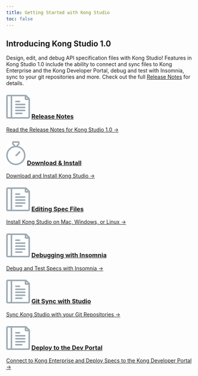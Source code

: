 ```yaml
---
title: Getting Started with Kong Studio
toc: false
---
```


## Introducing Kong Studio 1.0

Design, edit, and debug API specification files with Kong Studio! Features in Kong Studio 1.0 include the ability to connect and sync files to Kong Enterprise and the Kong Developer Portal, debug and test with Insomnia, sync to your git repositories and more. Check out the full [Release Notes](/studio/1.0.x/release-notes) for details.


<div class="docs-grid">

  <div class="docs-grid-block">
    <h3>
        <img src="/assets/images/icons/documentation/icn-doc-reference.svg" />
        <a href="/studio/1.0.x/release-notes">Release Notes</a>
    </h3>
    <p></p>
    <a href="/studio/1.0.x/release-notes">
        Read the Release Notes for Kong Studio 1.0 &rarr;
    </a>
  </div>

  <div class="docs-grid-block">
    <h3>
        <img src="/assets/images/icons/documentation/icn-quickstart.svg" />
        <a href="/studio/1.0.x/download-install">Download & Install</a>
    </h3>
    <p></p>
    <a href="/studio/1.0.x/download-install">
        Download and Install Kong Studio &rarr;
    </a>
  </div>

  <div class="docs-grid-block">
    <h3>
        <img src="/assets/images/icons/documentation/icn-doc-reference.svg" />
        <a href="/studio/1.0.x/editing-specs">Editing Spec Files</a>
    </h3>
    <p></p>
    <a href="/studio/1.0.x/download-kong-studio">
        Install Kong Studio on Mac, Windows, or Linux &rarr;
    </a>
  </div>

  <div class="docs-grid-block">
    <h3>
        <img src="/assets/images/icons/documentation/icn-doc-reference.svg" />
        <a href="/studio/1.0.x/debugging-with-insomnia">Debugging with Insomnia</a>
    </h3>
    <p></p>
    <a href="/studio/1.0.x/debugging-with-insomnia">
        Debug and Test Specs with Insomnia &rarr;
    </a>
  </div>

  <div class="docs-grid-block">
    <h3>
        <img src="/assets/images/icons/documentation/icn-doc-reference.svg" />
        <a href="/studio/1.0.x/git-sync">Git Sync with Studio</a>
    </h3>
    <p></p>
    <a href="/studio/1.0.x/git-sync">
        Sync Kong Studio with your Git Repositories &rarr;
    </a>
  </div>

  <div class="docs-grid-block">
    <h3>
        <img src="/assets/images/icons/documentation/icn-doc-reference.svg" />
        <a href="/studio/1.0.x/deploy-to-dev-portal">Deploy to the Dev Portal</a>
    </h3>
    <p></p>
    <a href="/studio/1.0.x/deploy-to-dev-portal">
        Connect to Kong Enterprise and Deploy Specs to the Kong Developer Portal &rarr;
    </a>
  </div>

</div> 
